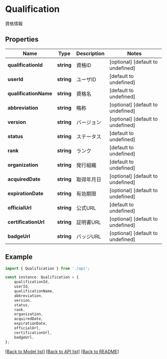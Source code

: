 # Qualification

資格情報

## Properties

Name | Type | Description | Notes
------------ | ------------- | ------------- | -------------
**qualificationId** | **string** | 資格ID | [optional] [default to undefined]
**userId** | **string** | ユーザID | [default to undefined]
**qualificationName** | **string** | 資格名 | [default to undefined]
**abbreviation** | **string** | 略称 | [optional] [default to undefined]
**version** | **string** | バージョン | [optional] [default to undefined]
**status** | **string** | ステータス | [default to undefined]
**rank** | **string** | ランク | [default to undefined]
**organization** | **string** | 発行組織 | [default to undefined]
**acquiredDate** | **string** | 取得年月日 | [optional] [default to undefined]
**expirationDate** | **string** | 有効期限 | [optional] [default to undefined]
**officialUrl** | **string** | 公式URL | [default to undefined]
**certificationUrl** | **string** | 証明書URL | [optional] [default to undefined]
**badgeUrl** | **string** | バッジURL | [optional] [default to undefined]

## Example

```typescript
import { Qualification } from './api';

const instance: Qualification = {
    qualificationId,
    userId,
    qualificationName,
    abbreviation,
    version,
    status,
    rank,
    organization,
    acquiredDate,
    expirationDate,
    officialUrl,
    certificationUrl,
    badgeUrl,
};
```

[[Back to Model list]](../README.md#documentation-for-models) [[Back to API list]](../README.md#documentation-for-api-endpoints) [[Back to README]](../README.md)
